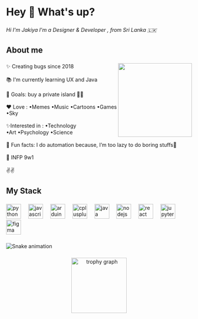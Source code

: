 <h1 align="left">Hey 👋 What's up?</h1>

###

<h6 align="left">Hi I'm Jakiya   I'm a Designer & Developer , from Sri Lanka 🇱🇰</h6>

###

<h2 align="left">About me</h2>

###

<img align="right" height="200" src="https://i.gifer.com/7IjS.gif"  />

###

<p align="left">✨ Creating bugs since 2018<br><br>📚 I'm currently learning UX and Java<br><br>🎯 Goals:  buy a private island 🌊🌴<br><br>❤️ Love : •Memes  •Music •Cartoons •Games  •Sky<br><br>✨Interested in : •Technology <br> •Art •Psychology •Science<br><br>🎲 Fun facts: I do automation because, I’m too lazy to do boring stuffs🥱<br><br>💫 INFP 9w1<br><br>✌️✌️</p>

###

<h2 align="left">My Stack</h2>

###

<div align="left">
  <img src="https://cdn.jsdelivr.net/gh/devicons/devicon/icons/python/python-original.svg" height="40" alt="python logo"  />
  <img width="12" />
  <img src="https://cdn.jsdelivr.net/gh/devicons/devicon/icons/javascript/javascript-original.svg" height="40" alt="javascript logo"  />
  <img width="12" />
  <img src="https://cdn.jsdelivr.net/gh/devicons/devicon/icons/arduino/arduino-original.svg" height="40" alt="arduino logo"  />
  <img width="12" />
  <img src="https://cdn.jsdelivr.net/gh/devicons/devicon/icons/cplusplus/cplusplus-original.svg" height="40" alt="cplusplus logo"  />
  <img width="12" />
  <img src="https://cdn.jsdelivr.net/gh/devicons/devicon/icons/java/java-original.svg" height="40" alt="java logo"  />
  <img width="12" />
  <img src="https://cdn.jsdelivr.net/gh/devicons/devicon/icons/nodejs/nodejs-original.svg" height="40" alt="nodejs logo"  />
  <img width="12" />
  <img src="https://cdn.jsdelivr.net/gh/devicons/devicon/icons/react/react-original.svg" height="40" alt="react logo"  />
  <img width="12" />
  <img src="https://cdn.jsdelivr.net/gh/devicons/devicon/icons/jupyter/jupyter-original.svg" height="40" alt="jupyter logo"  />
  <img width="12" />
  <img src="https://cdn.jsdelivr.net/gh/devicons/devicon/icons/figma/figma-original.svg" height="40" alt="figma logo"  />
</div>

###

<img src="https://raw.githubusercontent.com/jakiyaa/jakiyaa/output/snake.svg" alt="Snake animation" />

###

<div align="center">
  <img src="https://github-profile-trophy.vercel.app?username=jakiyaa&theme=dracula&column=-1&row=1&margin-w=8&margin-h=8&no-bg=false&no-frame=false&order=4" height="150" alt="trophy graph"  />
</div>

###



###
